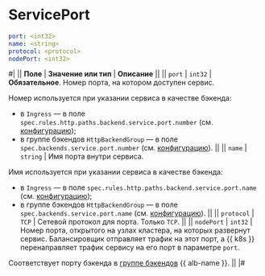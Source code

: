 # ServicePort

```yaml
port: <int32>
name: <string>
protocol: <protocol>
nodePort: <int32>
```

#|
|| **Поле** | **Значение или тип** | **Описание** ||
|| `port`    | `int32`      | **Обязательное**.
Номер порта, на котором доступен сервис.

Номер используется при указании сервиса в качестве бэкенда:

* в `Ingress` — в поле `spec.rules.http.paths.backend.service.port.number` (см. [конфигурацию](../../../application-load-balancer/k8s-ref/ingress.md#backend));
* в группе бэкендов `HttpBackendGroup` — в поле `spec.backends.service.port.number` (см. [конфигурацию](../../../application-load-balancer/k8s-ref/http-backend-group.md)).
||
|| `name` | `string` | Имя порта внутри сервиса.

Имя используется при указании сервиса в качестве бэкенда:

* в `Ingress` — в поле `spec.rules.http.paths.backend.service.port.name` (см. [конфигурацию](../../../application-load-balancer/k8s-ref/ingress.md#backend));
* в группе бэкендов `HttpBackendGroup` — в поле `spec.backends.service.port.name` (см. [конфигурацию](../../../application-load-balancer/k8s-ref/http-backend-group.md)).
||
|| `protocol` | `TCP` | Сетевой протокол для порта. Только `TCP`. ||
|| `nodePort` | `int32` | Номер порта, открытого на узлах кластера, на которых развернут сервис. Балансировщик отправляет трафик на этот порт, а {{ k8s }} перенаправляет трафик сервису на его порт в параметре `port`.

Соответствует порту бэкенда в [группе бэкендов](../../../application-load-balancer/concepts/backend-group.md) {{ alb-name }}.
||
|#
